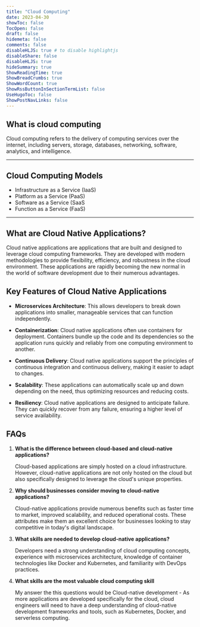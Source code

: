 ```yaml
---
title: "Cloud Computing"
date: 2023-04-30
showToc: false
TocOpen: false
draft: false
hidemeta: false
comments: false
disableHLJS: true # to disable highlightjs
disableShare: false
disableHLJS: true
hideSummary: true
ShowReadingTime: true
ShowBreadCrumbs: true
ShowWordCount: true
ShowRssButtonInSectionTermList: false
UseHugoToc: false
ShowPostNavLinks: false
---
```





## What is cloud computing

Cloud computing refers to the delivery of computing services over the internet, including servers, storage, databases, networking, software, analytics, and intelligence.

---
## Cloud Computing Models 

-   Infrastructure as a Service (IaaS)
-   Platform as a Service (PaaS)
-   Software as a Service (SaaS
-   Function as a Service (FaaS)

---

## What are Cloud Native Applications?

Cloud native applications are applications that are built and designed to leverage cloud computing frameworks. They are developed with modern methodologies to provide flexibility, efficiency, and robustness in the cloud environment. These applications are rapidly becoming the new normal in the world of software development due to their numerous advantages.

## Key Features of Cloud Native Applications

- **Microservices Architecture**: This allows developers to break down applications into smaller, manageable services that can function independently. 

- **Containerization**: Cloud native applications often use containers for deployment. Containers bundle up the code and its dependencies so the application runs quickly and reliably from one computing environment to another.

- **Continuous Delivery**: Cloud native applications support the principles of continuous integration and continuous delivery, making it easier to adapt to changes.

- **Scalability**: These applications can automatically scale up and down depending on the need, thus optimizing resources and reducing costs.

- **Resiliency**: Cloud native applications are designed to anticipate failure. They can quickly recover from any failure, ensuring a higher level of service availability.

## FAQs

1. **What is the difference between cloud-based and cloud-native applications?**

   Cloud-based applications are simply hosted on a cloud infrastructure. However, cloud-native applications are not only hosted on the cloud but also specifically designed to leverage the cloud's unique properties.

2. **Why should businesses consider moving to cloud-native applications?**

   Cloud-native applications provide numerous benefits such as faster time to market, improved scalability, and reduced operational costs. These attributes make them an excellent choice for businesses looking to stay competitive in today's digital landscape.

3. **What skills are needed to develop cloud-native applications?**

   Developers need a strong understanding of cloud computing concepts, experience with microservices architecture, knowledge of container technologies like Docker and Kubernetes, and familiarity with DevOps practices.

4. **What skills are the most valuable cloud computing skill**

   My answer the this questions would be Cloud-native development - As more applications are developed specifically for the cloud, cloud engineers will need to have a deep understanding of cloud-native development frameworks and tools, such as Kubernetes, Docker, and serverless computing.


